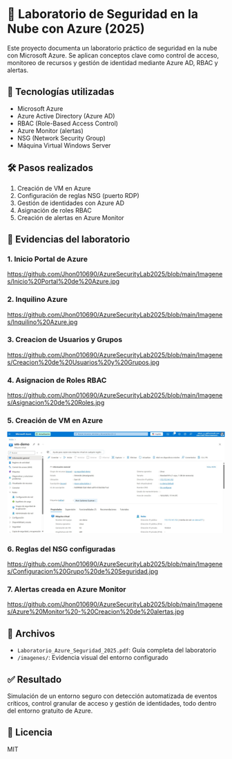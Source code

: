 # 🔐 Laboratorio de Seguridad en la Nube con Azure (2025)

Este proyecto documenta un laboratorio práctico de seguridad en la nube con Microsoft Azure. Se aplican conceptos clave como control de acceso, monitoreo de recursos y gestión de identidad mediante Azure AD, RBAC y alertas.

## 🚀 Tecnologías utilizadas
- Microsoft Azure
- Azure Active Directory (Azure AD)
- RBAC (Role-Based Access Control)
- Azure Monitor (alertas)
- NSG (Network Security Group)
- Máquina Virtual Windows Server

## 🛠️ Pasos realizados
1. Creación de VM en Azure
3. Configuración de reglas NSG (puerto RDP)
4. Gestión de identidades con Azure AD
5. Asignación de roles RBAC
6. Creación de alertas en Azure Monitor

## 📸 Evidencias del laboratorio

### 1. Inicio Portal de Azure
https://github.com/Jhon010690/AzureSecurityLab2025/blob/main/Imagenes/Inicio%20Portal%20de%20Azure.jpg

### 2. Inquilino Azure
https://github.com/Jhon010690/AzureSecurityLab2025/blob/main/Imagenes/Inquilino%20Azure.jpg

### 3. Creacion de Usuarios y Grupos
https://github.com/Jhon010690/AzureSecurityLab2025/blob/main/Imagenes/Creacion%20de%20Usuarios%20y%20Grupos.jpg

### 4. Asignacion de Roles RBAC
https://github.com/Jhon010690/AzureSecurityLab2025/blob/main/Imagenes/Asignacion%20de%20Roles.jpg

### 5. Creación de VM en Azure
![VM](https://github.com/Jhon010690/AzureSecurityLab2025/blob/main/Imagenes/Creacion%20Maquina%20Virtual.jpg)

### 6. Reglas del NSG configuradas
https://github.com/Jhon010690/AzureSecurityLab2025/blob/main/Imagenes/Configuracion%20Grupo%20de%20Seguridad.jpg

### 7. Alertas creada en Azure Monitor
https://github.com/Jhon010690/AzureSecurityLab2025/blob/main/Imagenes/Azure%20Monitor%20-%20Creacion%20de%20alertas.jpg

## 📎 Archivos
- `Laboratorio_Azure_Seguridad_2025.pdf`: Guía completa del laboratorio
- `/imagenes/`: Evidencia visual del entorno configurado

## ✅ Resultado
Simulación de un entorno seguro con detección automatizada de eventos críticos, control granular de acceso y gestión de identidades, todo dentro del entorno gratuito de Azure.

## 📘 Licencia
MIT

